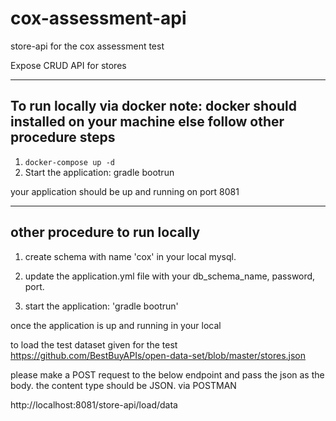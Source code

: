 # cox-assessment-api
store-api for the cox assessment test


Expose CRUD API for stores


----------------------------
## To run locally via docker note: docker should installed on your machine else follow other procedure steps
1.  `docker-compose up -d`
2.  Start the application:  gradle bootrun

your application should be up and running on port 8081


-----------------------
## other procedure to run locally

1) create schema with name 'cox' in your local mysql.
2) update the application.yml file with your db_schema_name, password, port.

3) start the application: 'gradle bootrun'


once the application is up and running in your local

to load the test dataset given for the test 
https://github.com/BestBuyAPIs/open-data-set/blob/master/stores.json

please make a POST request to the below endpoint and pass the json as the body. the content type should be JSON.
via POSTMAN

http://localhost:8081/store-api/load/data



